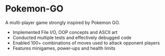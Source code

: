 # Pokemon-GO
A multi-player game strongly inspired by Pokemon GO.

- Implemented File I/O, OOP concepts and ASCII art
- Conducted multiple tests and effectively debugged code 
- Enabled 100+ combinations of moves used to attack opponent players 
- Features minigames, power-ups and health limits

